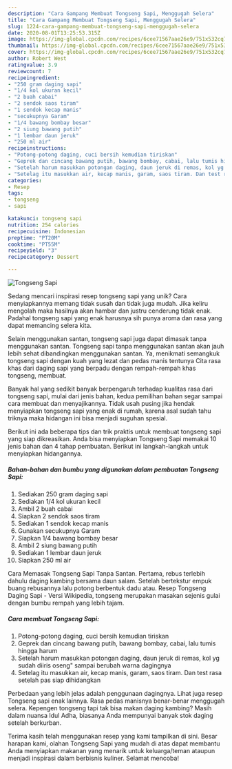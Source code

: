 ```yaml
---
description: "Cara Gampang Membuat Tongseng Sapi, Menggugah Selera"
title: "Cara Gampang Membuat Tongseng Sapi, Menggugah Selera"
slug: 1224-cara-gampang-membuat-tongseng-sapi-menggugah-selera
date: 2020-08-01T13:25:53.315Z
image: https://img-global.cpcdn.com/recipes/6cee71567aae26e9/751x532cq70/tongseng-sapi-foto-resep-utama.jpg
thumbnail: https://img-global.cpcdn.com/recipes/6cee71567aae26e9/751x532cq70/tongseng-sapi-foto-resep-utama.jpg
cover: https://img-global.cpcdn.com/recipes/6cee71567aae26e9/751x532cq70/tongseng-sapi-foto-resep-utama.jpg
author: Robert West
ratingvalue: 3.9
reviewcount: 7
recipeingredient:
- "250 gram daging sapi"
- "1/4 kol ukuran kecil"
- "2 buah cabai"
- "2 sendok saos tiram"
- "1 sendok kecap manis"
- "secukupnya Garam"
- "1/4 bawang bombay besar"
- "2 siung bawang putih"
- "1 lembar daun jeruk"
- "250 ml air"
recipeinstructions:
- "Potong-potong daging, cuci bersih kemudian tiriskan"
- "Geprek dan cincang bawang putih, bawang bombay, cabai, lalu tumis hingga harum"
- "Setelah harum masukkan potongan daging, daun jeruk di remas, kol yg sudah diiris oseng&#34; sampai berubah warna dagingnya"
- "Setelag itu masukkan air, kecap manis, garam, saos tiram. Dan test rasa setelah pas siap dihidangkan"
categories:
- Resep
tags:
- tongseng
- sapi

katakunci: tongseng sapi 
nutrition: 254 calories
recipecuisine: Indonesian
preptime: "PT20M"
cooktime: "PT55M"
recipeyield: "3"
recipecategory: Dessert

---
```



![Tongseng Sapi](https://img-global.cpcdn.com/recipes/6cee71567aae26e9/751x532cq70/tongseng-sapi-foto-resep-utama.jpg)

Sedang mencari inspirasi resep tongseng sapi yang unik? Cara menyiapkannya memang tidak susah dan tidak juga mudah. Jika keliru mengolah maka hasilnya akan hambar dan justru cenderung tidak enak. Padahal tongseng sapi yang enak harusnya sih punya aroma dan rasa yang dapat memancing selera kita.

Selain menggunakan santan, tongseng sapi juga dapat dimasak tanpa menggunakan santan. Tongseng sapi tanpa menggunakan santan akan jauh lebih sehat dibandingkan menggunakan santan. Ya, menikmati semangkuk tongseng sapi dengan kuah yang lezat dan pedas manis tentunya Cita rasa khas dari daging sapi yang berpadu dengan rempah-rempah khas tongseng, membuat.

Banyak hal yang sedikit banyak berpengaruh terhadap kualitas rasa dari tongseng sapi, mulai dari jenis bahan, kedua pemilihan bahan segar sampai cara membuat dan menyajikannya. Tidak usah pusing jika hendak menyiapkan tongseng sapi yang enak di rumah, karena asal sudah tahu triknya maka hidangan ini bisa menjadi suguhan spesial.


Berikut ini ada beberapa tips dan trik praktis untuk membuat tongseng sapi yang siap dikreasikan. Anda bisa menyiapkan Tongseng Sapi memakai 10 jenis bahan dan 4 tahap pembuatan. Berikut ini langkah-langkah untuk menyiapkan hidangannya.

<!--inarticleads1-->

##### Bahan-bahan dan bumbu yang digunakan dalam pembuatan Tongseng Sapi:

1. Sediakan 250 gram daging sapi
1. Sediakan 1/4 kol ukuran kecil
1. Ambil 2 buah cabai
1. Siapkan 2 sendok saos tiram
1. Sediakan 1 sendok kecap manis
1. Gunakan secukupnya Garam
1. Siapkan 1/4 bawang bombay besar
1. Ambil 2 siung bawang putih
1. Sediakan 1 lembar daun jeruk
1. Siapkan 250 ml air


Cara Memasak Tongseng Sapi Tanpa Santan. Pertama, rebus terlebih dahulu daging kambing bersama daun salam. Setelah bertekstur empuk buang rebusannya lalu potong berbentuk dadu atau. Resep Tongseng Daging Sapi - Versi Wikipedia, tongseng merupakan masakan sejenis gulai dengan bumbu rempah yang lebih tajam. 

<!--inarticleads2-->

##### Cara membuat Tongseng Sapi:

1. Potong-potong daging, cuci bersih kemudian tiriskan
1. Geprek dan cincang bawang putih, bawang bombay, cabai, lalu tumis hingga harum
1. Setelah harum masukkan potongan daging, daun jeruk di remas, kol yg sudah diiris oseng&#34; sampai berubah warna dagingnya
1. Setelag itu masukkan air, kecap manis, garam, saos tiram. Dan test rasa setelah pas siap dihidangkan


Perbedaan yang lebih jelas adalah penggunaan dagingnya. Lihat juga resep Tongseng sapi enak lainnya. Rasa pedas manisnya benar-benar menggugah selera. Kepengen tongseng tapi tak bisa makan daging kambing? Masih dalam nuansa Idul Adha, biasanya Anda mempunyai banyak stok daging setelah berkurban. 

Terima kasih telah menggunakan resep yang kami tampilkan di sini. Besar harapan kami, olahan Tongseng Sapi yang mudah di atas dapat membantu Anda menyiapkan makanan yang menarik untuk keluarga/teman ataupun menjadi inspirasi dalam berbisnis kuliner. Selamat mencoba!
